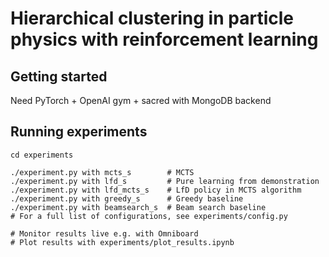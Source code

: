 # Hierarchical clustering in particle physics with reinforcement learning

## Getting started

Need PyTorch + OpenAI gym + sacred with MongoDB backend

## Running experiments

```
cd experiments

./experiment.py with mcts_s        # MCTS
./experiment.py with lfd_s         # Pure learning from demonstration
./experiment.py with lfd_mcts_s    # LfD policy in MCTS algorithm
./experiment.py with greedy_s      # Greedy baseline
./experiment.py with beamsearch_s  # Beam search baseline
# For a full list of configurations, see experiments/config.py

# Monitor results live e.g. with Omniboard
# Plot results with experiments/plot_results.ipynb
```
